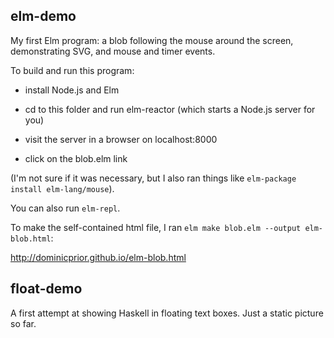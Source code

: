 ## elm-demo
My first Elm program: a blob following the mouse around the screen, demonstrating SVG, and mouse and timer events.

To build and run this program:

* install Node.js and Elm

* cd to this folder and run elm-reactor (which starts a Node.js server for you)

* visit the server in a browser on localhost:8000

* click on the blob.elm link

(I'm not sure if it was necessary, but I also ran things like `elm-package install elm-lang/mouse`).

You can also run `elm-repl`.

To make the self-contained html file, I ran `elm make blob.elm --output elm-blob.html`:

http://dominicprior.github.io/elm-blob.html

## float-demo
A first attempt at showing Haskell in floating text boxes.  Just a static picture so far.
